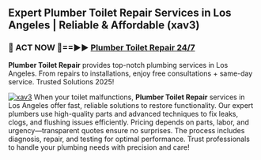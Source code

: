 ## Expert Plumber Toilet Repair Services in Los Angeles | Reliable & Affordable (xav3)  

<h3>🚿 ACT NOW 🌟==►► <a href="https://tinyurl.com/2ne6vx2x" rel="nofollow">Plumber Toilet Repair 24/7</a></h3>

**Plumber Toilet Repair** provides top-notch plumbing services in Los Angeles. From repairs to installations, enjoy free consultations + same-day service. Trusted Solutions 2025!

[![xav3](https://i.imgur.com/4PFF4AK.jpeg)](https://tinyurl.com/2ne6vx2x)
When your toilet malfunctions, **Plumber Toilet Repair** services in Los Angeles offer fast, reliable solutions to restore functionality. Our expert plumbers use high-quality parts and advanced techniques to fix leaks, clogs, and flushing issues efficiently. Pricing depends on parts, labor, and urgency—transparent quotes ensure no surprises. The process includes diagnosis, repair, and testing for optimal performance. Trust professionals to handle your plumbing needs with precision and care!